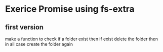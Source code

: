 # Exerice Promise using fs-extra
## first version
make a function to check if a folder exist then if exist delete the folder then in all case create the folder again